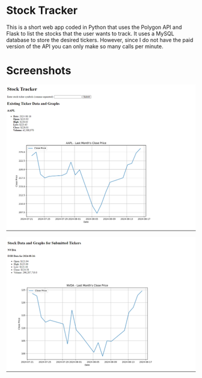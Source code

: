 # Stock Tracker
This is a short web app coded in Python that uses the Polygon API and Flask to list the stocks that the user wants to track.
It uses a MySQL database to store the desired tickers. However, since I do not have the paid version of the API you can only make so many calls per minute. 

# Screenshots
![Alt text](https://github.com/alee259/stockTracker/blob/main/Screenshots/Screenshot%202024-08-19%20145204.png)


![Alt text](https://github.com/alee259/stockTracker/blob/main/Screenshots/Screenshot%202024-08-19%20145219.png)
